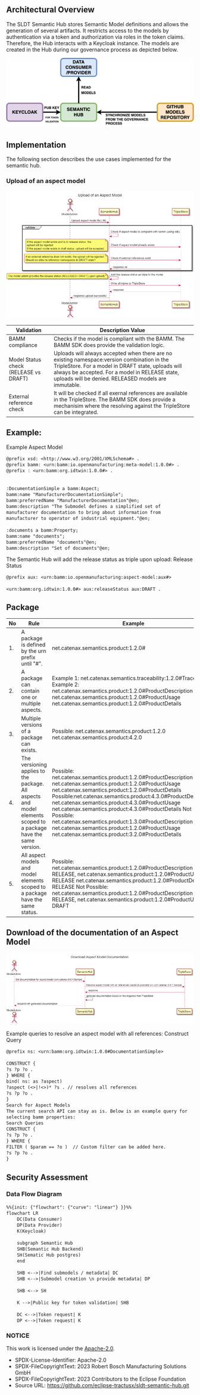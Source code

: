 ## Architectural Overview
The SLDT Semantic Hub stores Semantic Model definitions and allows the generation of several artifacts. It restricts access to the models by authentication via a token and authorization via roles in the token claims. Therefore, the Hub interacts with a Keycloak instance. The models are created in the Hub during our governance process as depicted below.

![](img/image001.png)

## Implementation
The following section describes the use cases implemented for the semantic hub.

### Upload of an aspect model
![](img/image002.png)


| Validation | Description Value | 
|---|---|
| BAMM compliance  | Checks if the model is compliant with the BAMM. The BAMM SDK does provide the validation logic. |
| Model Status check (RELEASE vs DRAFT)  | Uploads will always accepted when there are no existing namespace:version combination in the TripleStore. For a model in DRAFT state, uploads will always be accepted. For a model in RELEASE state, uploads will be denied. RELEASED models are immutable. |
|  External reference check | It will be checked if all exernal references are available in the TripleStore. The BAMM SDK does provide a mechanisim where the resolving against the TripleStore can be integrated. |



## Example:
Example Aspect Model
```
@prefix xsd: <http://www.w3.org/2001/XMLSchema#> .
@prefix bamm: <urn:bamm:io.openmanufacturing:meta-model:1.0.0#> .
@prefix : <urn:bamm:org.idtwin:1.0.0#> .


:DocumentationSimple a bamm:Aspect;
bamm:name "ManufacturerDocumentationSimple";
bamm:preferredName "ManufacturerDocumentation"@en;
bamm:description "The Submodel defines a simplified set of manufacturer documentation to bring about information from manufacturer to operator of industrial equipment."@en;

:documents a bamm:Property;
bamm:name "documents";
bamm:preferredName "documents"@en;
bamm:description "Set of documents"@en;
```

The Semantic Hub will add the release status as triple upon upload:
Release Status
```
@prefix aux: <urn:bamm:io.openmanufacturing:aspect-model:aux#>

<urn:bamm:org.idtwin:1.0.0#> aux:releaseStatus aux:DRAFT .
```

## Package
| No | Rule                                                                                                              | Example                                                                                                                                                                                                                                                                                                                                                                                                                                                                                                               |
|----|-------------------------------------------------------------------------------------------------------------------|-----------------------------------------------------------------------------------------------------------------------------------------------------------------------------------------------------------------------------------------------------------------------------------------------------------------------------------------------------------------------------------------------------------------------------------------------------------------------------------------------------------------------|
| 1. | A package is defined by the urn prefix until "#".                                                                 | net.catenax.semantics.product:1.2.0#                                                                                                                                                                                                                                                                                                                                                                                                                                                                                  |
| 2. | A package can contain one or multiple aspects.                                                                    | Example 1: net.catenax.semantics.traceability:1.2.0#Traceability Example 2: net.catenax.semantics.product:1.2.0#ProductDescription net.catenax.semantics.product:1.2.0#ProductUsage net.catenax.semantics.product:1.2.0#ProductDetails                                                                                                                                                                                                                                                                                |
| 3. | Multiple versions of a package can exists.                                                                        | Possible: net.catenax.semantics.product:1.2.0 net.catenax.semantics.product:4.2.0                                                                                                                                                                                                                                                                                                                                                                                                                                     |
| 4. | The versioning applies to the package.  All aspects and model elements scoped to a package have the same version. | Possible: net.catenax.semantics.product:1.2.0#ProductDescription  net.catenax.semantics.product:1.2.0#ProductUsage net.catenax.semantics.product:1.2.0#ProductDetails  Possible:net.catenax.semantics.product:4.3.0#ProductDescription  net.catenax.semantics.product:4.3.0#ProductUsage net.catenax.semantics.product:4.3.0#ProductDetails  Not Possible: net.catenax.semantics.product:1.3.0#ProductDescription net.catenax.semantics.product:1.2.0#ProductUsage net.catenax.semantics.product:3.2.0#ProductDetails |
| 5. | All aspect models and model elements scoped to a package have the same status.                                    | Possible: net.catenax.semantics.product:1.2.0#ProductDescription → RELEASE, net.catenax.semantics.product:1.2.0#ProductUsage → RELEASE net.catenax.semantics.product:1.2.0#ProductDetails → RELEASE Not Possible: net.catenax.semantics.product:1.2.0#ProductDescription → RELEASE, net.catenax.semantics.product:1.2.0#ProductUsage → DRAFT                                                                                                                                                                          |

## Download of the documentation of an Aspect Model
![](img/image003.png)

Example queries to resolve an aspect model with all references:
Construct Query
```
@prefix ns: <urn:bamm:org.idtwin:1.0.0#DocumentationSimple>

CONSTRUCT {
?s ?p ?o .
} WHERE {
bind( ns: as ?aspect)
?aspect (<>|!<>)* ?s . // resolves all references
?s ?p ?o .
}
Search for Aspect Models
The current search API can stay as is. Below is an example query for selecting bamm properties:
Search Queries
CONSTRUCT {
?s ?p ?o .
} WHERE {   
FILTER ( $param == ?o )  // Custom filter can be added here.
?s ?p ?o .
}
```
## Security Assessment

### Data Flow Diagram

```mermaid
%%{init: {"flowchart": {"curve": "linear"} }}%%
flowchart LR
    DC(Data Consumer)
    DP(Data Provider)
    K(Keycloak)

    subgraph Semantic Hub
    SHB(Semantic Hub Backend)
    SH(Sematic Hub postgres)
    end
    
    SHB <-->|Find submodels / metadata| DC
    SHB <-->|Submodel creation \n provide metadata| DP

    SHB <--> SH

    K -->|Public key for token validation| SHB

    DC <-->|Token request| K
    DP <-->|Token request| K
```

### NOTICE

This work is licensed under the [Apache-2.0](https://www.apache.org/licenses/LICENSE-2.0).

- SPDX-License-Identifier: Apache-2.0
- SPDX-FileCopyrightText: 2023 Robert Bosch Manufacturing Solutions GmbH
- SPDX-FileCopyrightText: 2023 Contributors to the Eclipse Foundation
- Source URL: https://github.com/eclipse-tractusx/sldt-semantic-hub.git

